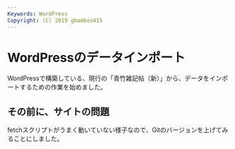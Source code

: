 ```yaml
---
Keywords: WordPress
Copyright: (C) 2019 gbamboo415
---
```


# WordPressのデータインポート

WordPressで構築している、現行の「青竹雑記帖（新）」から、データをインポートするための作業を始めました。

## その前に、サイトの問題

fetchスクリプトがうまく動いていない様子なので、Gitのバージョンを上げてみることにしました。
